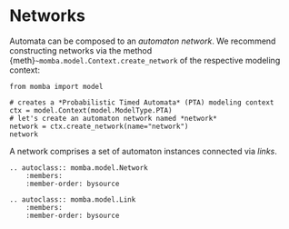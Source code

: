 # Networks

Automata can be composed to an *automaton network*.
We recommend constructing networks via the method {meth}`~momba.model.Context.create_network` of the respective modeling context:

```{jupyter-execute}
from momba import model

# creates a *Probabilistic Timed Automata* (PTA) modeling context
ctx = model.Context(model.ModelType.PTA)
# let's create an automaton network named *network*
network = ctx.create_network(name="network")
network
```

A network comprises a set of automaton instances connected via *links*.

```{eval-rst}
.. autoclass:: momba.model.Network
    :members:
    :member-order: bysource

.. autoclass:: momba.model.Link
    :members:
    :member-order: bysource
```
